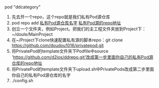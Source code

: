 pod "ddcategory"

1. 先去开一个repo，这个repo就是我们私有Pod源仓库
2. pod repo add [私有Pod源仓库名字](ddrepo) [私有Pod源的repo地址](https://github.com/d2ios/ddrepo.git)
3. 创立一个文件夹，例如Project。把我们的主工程文件夹放到Project下：~/doule/MainProject
4. 在~/Project下clone快速配置私有源的脚本repo：git clone https://github.com/doudou1016/privatepod.git
5. 将PrivatePod的template文件夹下Podfile中source 'https://github.com/d2ios/ddrepo.git'改成第一步里面你自己的私有Pod源仓库的repo地址
6. 将PrivatePod的template文件夹下upload.sh中PrivatePods改成第二步里面你自己的私有Pod源仓库的名字
7. ./config.sh

